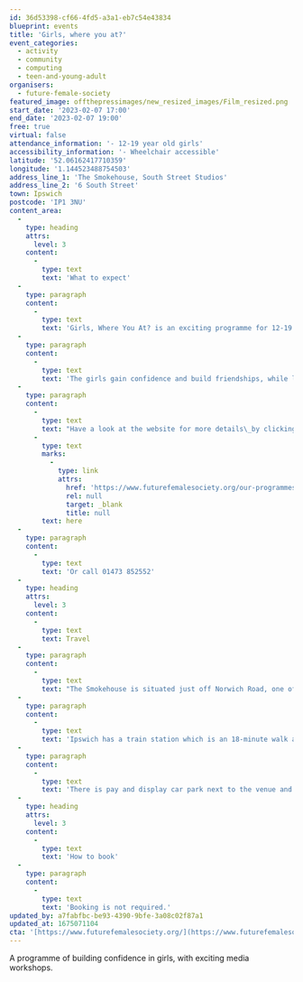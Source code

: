 ```yaml
---
id: 36d53398-cf66-4fd5-a3a1-eb7c54e43834
blueprint: events
title: 'Girls, where you at?'
event_categories:
  - activity
  - community
  - computing
  - teen-and-young-adult
organisers:
  - future-female-society
featured_image: offthepressimages/new_resized_images/Film_resized.png
start_date: '2023-02-07 17:00'
end_date: '2023-02-07 19:00'
free: true
virtual: false
attendance_information: '- 12-19 year old girls'
accessibility_information: '- Wheelchair accessible'
latitude: '52.06162417710359'
longitude: '1.144523488754503'
address_line_1: 'The Smokehouse, South Street Studios'
address_line_2: '6 South Street'
town: Ipswich
postcode: 'IP1 3NU'
content_area:
  -
    type: heading
    attrs:
      level: 3
    content:
      -
        type: text
        text: 'What to expect'
  -
    type: paragraph
    content:
      -
        type: text
        text: 'Girls, Where You At? is an exciting programme for 12-19 year old girls, using media to build confidence and aspiration. Over the course of the 10-week programme, the girls learn new skills in radio, music and video production, music, performance, poetry and animation – the possibilities are endless!'
  -
    type: paragraph
    content:
      -
        type: text
        text: 'The girls gain confidence and build friendships, while learning new skills and having a brilliant time. The programme will give them lessons they can use for the future, and maybe helps some with an interest in a career in media, radio or the arts.'
  -
    type: paragraph
    content:
      -
        type: text
        text: "Have a look at the website for more details\_by clicking "
      -
        type: text
        marks:
          -
            type: link
            attrs:
              href: 'https://www.futurefemalesociety.org/our-programmes'
              rel: null
              target: _blank
              title: null
        text: here
  -
    type: paragraph
    content:
      -
        type: text
        text: 'Or call 01473 852552'
  -
    type: heading
    attrs:
      level: 3
    content:
      -
        type: text
        text: Travel
  -
    type: paragraph
    content:
      -
        type: text
        text: "The Smokehouse is situated just off Norwich Road, one of the main roads into Ipswich and has several bus stops close by.\_"
  -
    type: paragraph
    content:
      -
        type: text
        text: 'Ipswich has a train station which is an 18-minute walk away.'
  -
    type: paragraph
    content:
      -
        type: text
        text: 'There is pay and display car park next to the venue and many others near by.'
  -
    type: heading
    attrs:
      level: 3
    content:
      -
        type: text
        text: 'How to book'
  -
    type: paragraph
    content:
      -
        type: text
        text: 'Booking is not required.'
updated_by: a7fabfbc-be93-4390-9bfe-3a08c02f87a1
updated_at: 1675071104
cta: '[https://www.futurefemalesociety.org/](https://www.futurefemalesociety.org/)'
---
```

A programme of building confidence in girls, with exciting media workshops.